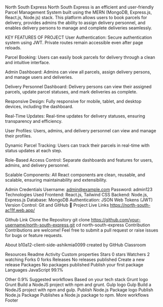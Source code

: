 North South Express
North South Express is an efficient and user-friendly Parcel Management System built using the MERN (MongoDB, Express.js, React.js, Node.js) stack. This platform allows users to book parcels for delivery, provides admins the ability to assign delivery personnel, and enables delivery persons to manage and complete deliveries seamlessly.

KEY FEATURES OF PROJECT
User Authentication:
Secure authentication system using JWT. Private routes remain accessible even after page reloads.

Parcel Booking:
Users can easily book parcels for delivery through a clean and intuitive interface.

Admin Dashboard:
Admins can view all parcels, assign delivery persons, and manage users and deliveries.

Delivery Personnel Dashboard:
Delivery persons can view their assigned parcels, update parcel statuses, and mark deliveries as complete.

Responsive Design:
Fully responsive for mobile, tablet, and desktop devices, including the dashboard.

Real-Time Updates:
Real-time updates for delivery statuses, ensuring transparency and efficiency.

User Profiles:
Users, admins, and delivery personnel can view and manage their profiles.

Dynamic Parcel Tracking:
Users can track their parcels in real-time with status updates at each step.

Role-Based Access Control:
Separate dashboards and features for users, admins, and delivery personnel.

Scalable Components:
All React components are clean, reusable, and scalable, ensuring maintainability and extensibility.

Admin Credentials
Username: admin@example.com
Password: admin123
Technologies Used
Frontend: React.js, Tailwind CSS
Backend: Node.js, Express.js
Database: MongoDB
Authentication: JSON Web Tokens (JWT)
Version Control: Git and GitHub
🔗 Project Live Links
https://north-south-ac11f.web.app/

Github Link
Clone the Repository
git clone https://github.com/your-username/north-south-express.git
cd north-south-express
Contribution
Contributions are welcome! Feel free to submit a pull request or raise issues for bugs or feature requests.

About
b10a12-client-side-ashikmia0099 created by GitHub Classroom

Resources
 Readme
 Activity
 Custom properties
Stars
 0 stars
Watchers
 2 watching
Forks
 0 forks
Releases
No releases published
Create a new release
Packages
No packages published
Publish your first package
Languages
JavaScript
99.1%
 
Other
0.9%
Suggested workflows
Based on your tech stack
Grunt logo
Grunt
Build a NodeJS project with npm and grunt.
Gulp logo
Gulp
Build a NodeJS project with npm and gulp.
Publish Node.js Package logo
Publish Node.js Package
Publishes a Node.js package to npm.
More workflows
Footer
